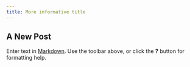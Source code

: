 ```yaml
---
title: More informative title
---
```

## A New Post

Enter text in [Markdown](http://daringfireball.net/projects/markdown/). Use the toolbar above, or click the **?** button for formatting help.
